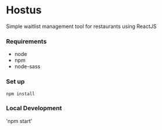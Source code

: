 # Hostus 

Simple waitlist management tool for restaurants using ReactJS 


### Requirements
- node
- npm
- node-sass

### Set up
`npm install`

### Local Development
'npm start'
